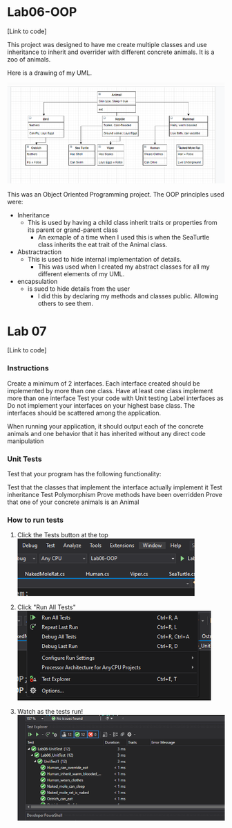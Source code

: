 # Lab06-OOP
[Link to code]

This project was designed to have me create multiple classes and use inheritance to inherit and overrider with different concrete animals. 
It is a zoo of animals. 

Here is a drawing of my UML. 

![Picture Demo](assests/Capture.PNG)  


This was an Object Oriented Programming project. The OOP principles used were:
- Inheritance 
    - This is used by having a child class inherit traits or properties from its parent or grand-parent class
        - An exmaple of a time when I used this is when the SeaTurtle class inherits the eat trait of the Animal class.
- Abstractraction
    - This is used to hide internal implementation of details. 
        - This was used when I created my abstract classes for all my different elements of my UML.
- encapsulation
    -   is sued to hide details from the user
        - I did this by declaring my methods and classes public. Allowing others to see them. 






# Lab 07

[Link to code]

### Instructions  
Create a minimum of 2 interfaces.
Each interface created should be implemented by more than one class.
Have at least one class implement more than one interface
Test your code with Unit testing
Label interfaces as <interface>
Do not implement your interfaces on your highest base class. The interfaces should be scattered among the application.

When running your application, it should output each of the concrete animals and one behavior that it has inherited without any direct code manipulation


### Unit Tests  
Test that your program has the following functionality:

Test that the classes that implement the interface actually implement it
Test inheritance
Test Polymorphism
Prove methods have been overridden
Prove that one of your concrete animals is an Animal


### How to run tests

1. Click the Tests button at the top  
![Step 1](assests/WT1.PNG "Whiteboard")

2. Click "Run All Tests"  
![Step 2](assests/WT2.PNG "Whiteboard")  

3. Watch as the tests run!  
![Step 1](assests/WT3.PNG "Whiteboard")